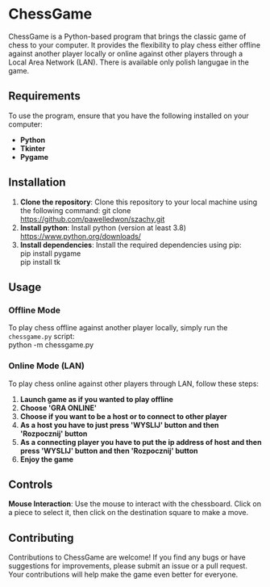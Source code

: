 # ChessGame

ChessGame is a Python-based program that brings the classic game of chess to your computer. It provides the flexibility to play chess either offline against another player locally or online against other players through a Local Area Network (LAN). There is available only polish langugae in the game.

## Requirements

To use the program, ensure that you have the following installed on your computer:

- **Python** 
- **Tkinter** 
- **Pygame** 

## Installation

1. **Clone the repository**: Clone this repository to your local machine using the following command:
     git clone https://github.com/pawelledwon/szachy.git
2. **Install python**: Install python (version at least 3.8)
     https://www.python.org/downloads/
3. **Install dependencies**: Install the required dependencies using pip:\
     pip install pygame\
     pip install tk

## Usage

### Offline Mode

To play chess offline against another player locally, simply run the `chessgame.py` script:\
     python -m chessgame.py
     
### Online Mode (LAN)

To play chess online against other players through LAN, follow these steps:
1. **Launch game as if you wanted to play offline**
2. **Choose 'GRA ONLINE'**
3. **Choose if you want to be a host or to connect to other player**
4. **As a host you have to just press 'WYSLIJ' button and then 'Rozpocznij' button**
5. **As a connecting player you have to put the ip address of host and then press 'WYSLIJ' button and then 'Rozpocznij' button**
6. **Enjoy the game**

## Controls

**Mouse Interaction**: Use the mouse to interact with the chessboard. Click on a piece to select it, then click on the destination square to make a move.

## Contributing
Contributions to ChessGame are welcome! If you find any bugs or have suggestions for improvements, please submit an issue or a pull request. Your contributions will help make the game even better for everyone.

